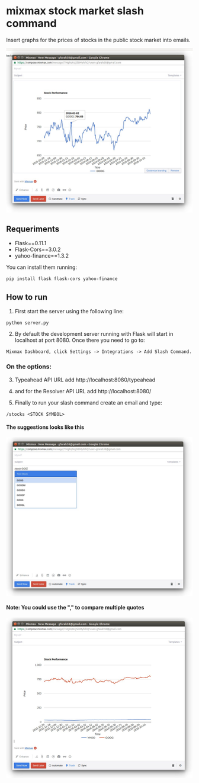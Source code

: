 # mixmax stock market slash command
Insert graphs for the prices of stocks in the public stock market into emails. 

![final visualization of plugin](https://raw.githubusercontent.com/gabrielfarah/mixmax_stocks_slash_command/master/assets/screen2.jpg)


## Requeriments
* Flask==0.11.1
* Flask-Cors==3.0.2
* yahoo-finance==1.3.2

You can install them running:

```
pip install flask flask-cors yahoo-finance
```

## How to run
1. First start the server using the following line:
```
python server.py
```

2. By default the development server running with Flask will start in localhost at port 8080. Once there you need to go to: 
```
Mixmax Dashboard, click Settings -> Integrations -> Add Slash Command.
```

### On the options:
3. Typeahead API URL add http://localhost:8080/typeahead
4. and for the Resolver API URL add http://localhost:8080/

5. Finally to run your slash command create an email and type:
```
/stocks <STOCK SYMBOL>
```
#### The suggestions looks like this
![final visualization of plugin](https://raw.githubusercontent.com/gabrielfarah/mixmax_stocks_slash_command/master/assets/screen1.jpg)

#### Note: You could use the "," to compare multiple quotes

![final visualization of plugin](https://raw.githubusercontent.com/gabrielfarah/mixmax_stocks_slash_command/master/assets/screen3.jpg)


